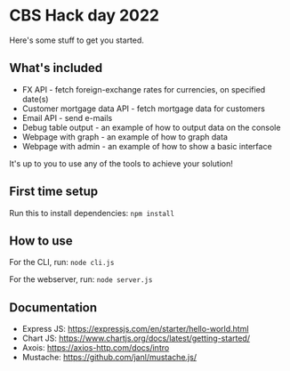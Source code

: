 CBS Hack day 2022
=================

Here's some stuff to get you started.

## What's included
- FX API - fetch foreign-exchange rates for currencies, on specified date(s)
- Customer mortgage data API - fetch mortgage data for customers
- Email API - send e-mails
- Debug table output - an example of how to output data on the console
- Webpage with graph - an example of how to graph data
- Webpage with admin - an example of how to show a basic interface

It's up to you to use any of the tools to achieve your solution!

## First time setup

Run this to install dependencies: ```npm install```

## How to use

For the CLI, run: ```node cli.js```

For the webserver, run: ```node server.js```

## Documentation

- Express JS: https://expressjs.com/en/starter/hello-world.html
- Chart JS: https://www.chartjs.org/docs/latest/getting-started/
- Axois: https://axios-http.com/docs/intro
- Mustache: https://github.com/janl/mustache.js/
